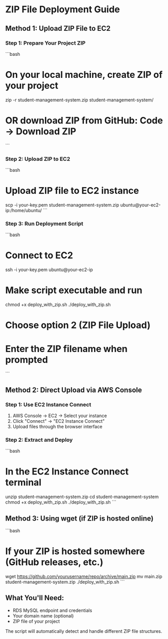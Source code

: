 # ZIP File Deployment Guide

## Method 1: Upload ZIP File to EC2

### Step 1: Prepare Your Project ZIP
\`\`\`bash
# On your local machine, create ZIP of your project
zip -r student-management-system.zip student-management-system/
# OR download ZIP from GitHub: Code → Download ZIP
\`\`\`

### Step 2: Upload ZIP to EC2
\`\`\`bash
# Upload ZIP file to EC2 instance
scp -i your-key.pem student-management-system.zip ubuntu@your-ec2-ip:/home/ubuntu/
\`\`\`

### Step 3: Run Deployment Script
\`\`\`bash
# Connect to EC2
ssh -i your-key.pem ubuntu@your-ec2-ip

# Make script executable and run
chmod +x deploy_with_zip.sh
./deploy_with_zip.sh

# Choose option 2 (ZIP File Upload)
# Enter the ZIP filename when prompted
\`\`\`

## Method 2: Direct Upload via AWS Console

### Step 1: Use EC2 Instance Connect
1. AWS Console → EC2 → Select your instance
2. Click "Connect" → "EC2 Instance Connect"
3. Upload files through the browser interface

### Step 2: Extract and Deploy
\`\`\`bash
# In the EC2 Instance Connect terminal
unzip student-management-system.zip
cd student-management-system
chmod +x deploy_with_zip.sh
./deploy_with_zip.sh
\`\`\`

## Method 3: Using wget (if ZIP is hosted online)

\`\`\`bash
# If your ZIP is hosted somewhere (GitHub releases, etc.)
wget https://github.com/yourusername/repo/archive/main.zip
mv main.zip student-management-system.zip
./deploy_with_zip.sh
\`\`\`

## What You'll Need:
- RDS MySQL endpoint and credentials
- Your domain name (optional)
- ZIP file of your project

The script will automatically detect and handle different ZIP file structures.
